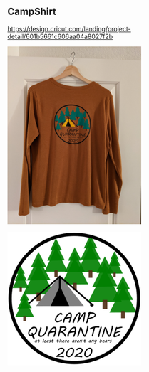 ## CampShirt

https://design.cricut.com/landing/project-detail/601b5661c606aa04a8027f2b



 <p align="left">
 <img width="300px" src="PXL_20201208_055217092.jpg">
 </p>
 
  <p align="left">
 <img width="300px" src="CampQuarintino_NoRB.png">
 </p>
